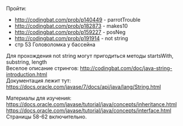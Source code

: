 Пройти:
* http://codingbat.com/prob/p140449 - parrotTrouble
* http://codingbat.com/prob/p182873 - makes10
* http://codingbat.com/prob/p159227 - posNeg
* http://codingbat.com/prob/p191914 - not string
* стр 53 Головоломка у бассейна

Для прохождения not string могут пригодиться методы startsWith, substring, length<br/>
Веселое описание стрингов: http://codingbat.com/doc/java-string-introduction.html<br/>
Документация лежит тут: https://docs.oracle.com/javase/7/docs/api/java/lang/String.html<br/>

Материалы для изучения:<br/>
https://docs.oracle.com/javase/tutorial/java/concepts/inheritance.html<br/>
https://docs.oracle.com/javase/tutorial/java/concepts/interface.html<br/>
Страницы 58-62 включительно.<br/>


